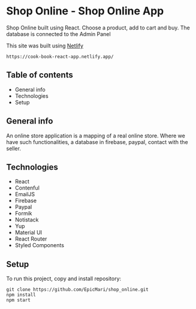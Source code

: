 # Shop Online - Shop Online App

Shop Online built using React. Choose a product, add to cart and buy. The database is connected to the Admin Panel

This site was built using [Netlify](https://cook-book-react-app.netlify.app/)

```
https://cook-book-react-app.netlify.app/
```

## Table of contents

- General info
- Technologies
- Setup

## General info

An online store application is a mapping of a real online store. Where we have such functionalities, a database in firebase, paypal, contact with the seller.

## Technologies

- React
- Contenful
- EmailJS
- Firebase
- Paypal
- Formik
- Notistack
- Yup
- Material UI
- React Router
- Styled Components

## Setup

To run this project, copy and install repository:

```
git clone https://github.com/EpicMari/shop_online.git
npm install
npm start
```
